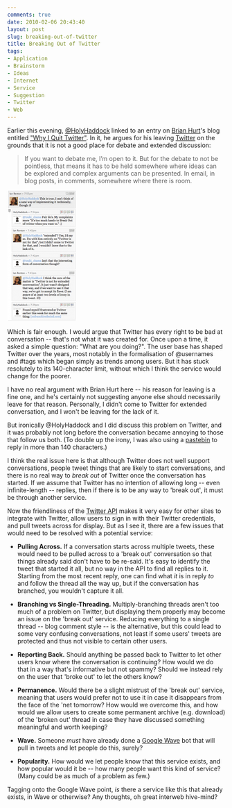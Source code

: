```yaml
---
comments: true
date: 2010-02-06 20:43:40
layout: post
slug: breaking-out-of-twitter
title: Breaking Out of Twitter
tags:
- Application
- Brainstorm
- Ideas
- Internet
- Service
- Suggestion
- Twitter
- Web
---
```


Earlier this evening, [@HolyHaddock](http://www.twitter.com/HolyHaddock) linked to an entry on [Brian Hurt](http://enfranchisedmind.com/blog/posts/author/bhurt-aw/)'s blog entitled ["Why I Quit Twitter"](http://enfranchisedmind.com/blog/posts/why-i-quit-twitter/).  In it, he argues for his leaving [Twitter](http://twitter.com/) on the grounds that it is not a good place for debate and extended discussion:

> If you want to debate me, I’m open to it.  But for the debate to not be pointless, that means it has to be held somewhere where ideas can be explored and complex arguments can be presented.  In email, in blog posts, in comments, somewhere where there is room.
> 
> 

[![Twitter Conversation Thread](/img/blog/2010/02/twitterconvo-158x300.png)](/blog/2010/02/twitterconvo.png)

Which is fair enough.  I would argue that Twitter has every right to be bad at conversation -- that's not what it was created for.  Once upon a time, it asked a simple question: "What are you doing?".  The user base has shaped Twitter over the years, most notably in the formalisation of @usernames and #tags which began simply as trends among users.  But it has stuck resolutely to its 140-character limit, without which I think the service would change for the poorer.

I have no real argument with Brian Hurt here -- his reason for leaving is a fine one, and he's certainly not suggesting anyone else should necessarily leave for that reason.  Personally, I didn't come to Twitter for extended conversation, and I won't be leaving for the lack of it.

But ironically @HolyHaddock and I did discuss this problem on Twitter, and it was probably not long before the conversation became annoying to those that follow us both.  (To double up the irony, I was also using a [pastebin](/software/twixt) to reply in more than 140 characters.)

I think the real issue here is that although Twitter does not well support conversations, people tweet things that are likely to start conversations, and there is no real way to _break out_ of Twitter once the conversation has started.  If we assume that Twitter has no intention of allowing long -- even infinite-length -- replies, then if there is to be any way to 'break out', it must be through another service.

Now the friendliness of the [Twitter API](http://apiwiki.twitter.com/) makes it very easy for other sites to integrate with Twitter, allow users to sign in with their Twitter credentials, and pull tweets across for display.  But as I see it, there are a few issues that would need to be resolved with a potential service:

  * **Pulling Across.**  If a conversation starts across multiple tweets, these would need to be pulled across to a 'break out' conversation so that things already said don't have to be re-said.  It's easy to identify the tweet that started it all, but no way in the API to find all replies to it.  Starting from the most recent reply, one can find what _it_ is in reply _to_ and follow the thread all the way up, but if the conversation has branched, you wouldn't capture it all.

  * **Branching vs Single-Threading.**  Multiply-branching threads aren't too much of a problem on Twitter, but displaying them properly may become an issue on the 'break out' service.  Reducing everything to a single thread -- blog comment style -- is the alternative, but this could lead to some very confusing conversations, not least if some users' tweets are protected and thus not visible to certain other users.

  * **Reporting Back.**  Should anything be passed back to Twitter to let other users know where the conversation is continuing?  How would we do that in a way that's informative but not spammy?  Should we instead rely on the user that 'broke out' to let the others know?

  * **Permanence.**  Would there be a slight mistrust of the 'break out' service, meaning that users would prefer not to use it in case it disappears from the face of the 'net tomorrow?  How would we overcome this, and how would we allow users to create some permanent archive (e.g. download) of the 'broken out' thread in case they have discussed something meaningful and worth keeping?

  * **Wave.**  Someone _must_ have already done a [Google Wave](http://wave.google.com) bot that will pull in tweets and let people do this, surely?

  * **Popularity.**  How would we let people know that this service exists, and how popular would it be -- how many people want this kind of service?  (Many could be as much of a problem as few.)

Tagging onto the Google Wave point, _is_ there a service like this that already exists, in Wave or otherwise?  Any thoughts, oh great interweb hive-mind?


